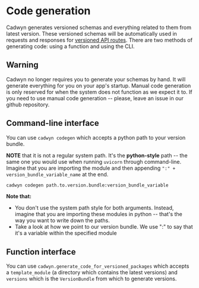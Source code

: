 # Code generation

Cadwyn generates versioned schemas and everything related to them from latest version. These versioned schemas will be automatically used in requests and responses for [versioned API routes](./main_app.md#main-app). There are two methods of generating code: using a function and using the CLI.

## Warning

Cadwyn no longer requires you to generate your schemas by hand. It will generate everything for you on your app's startup. Manual code generation is only reserved for when the system does not function as we expect it to. If you need to use manual code generation -- please, leave an issue in our github repository.

## Command-line interface

You can use `cadwyn codegen` which accepts a python path to your version bundle.

**NOTE** that it is not a regular system path. It's the **python-style** path -- the same one you would use when running `uvicorn` through command-line. Imagine that you are importing the module and then appending `":" + version_bundle_variable_name` at the end.

```bash
cadwyn codegen path.to.version.bundle:version_bundle_variable
```

**Note that:**

* You don't use the system path style for both arguments. Instead, imagine that you are importing these modules in python -- that's the way you want to write down the paths.
* Take a look at how we point to our version bundle. We use ":" to say that it's a variable within the specified module

## Function interface

You can use `cadwyn.generate_code_for_versioned_packages` which accepts a `template_module` (a directory which contains the latest versions) and `versions` which is the `VersionBundle` from which to generate versions.
